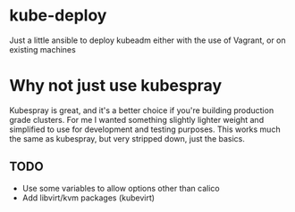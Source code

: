 # kube-deploy
Just a little ansible to deploy kubeadm either with the use of Vagrant, or on existing machines

# Why not just use kubespray

Kubespray is great, and it's a better choice if you're building production grade clusters.  For me I wanted something slightly lighter weight and simplified to use for development and testing purposes.  This works much the same as kubespray, but very stripped down, just the basics.

## TODO
* Use some variables to allow options other than calico
* Add libvirt/kvm packages (kubevirt)
